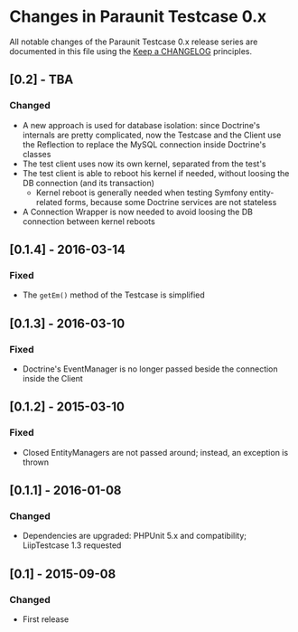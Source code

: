 # Changes in Paraunit Testcase 0.x

All notable changes of the Paraunit Testcase 0.x release series are documented in this file using the [Keep a CHANGELOG](http://keepachangelog.com/) principles.

## [0.2] - TBA

### Changed

* A new approach is used for database isolation: since Doctrine's internals are pretty complicated, now the Testcase and
the Client use the Reflection to replace the MySQL connection inside Doctrine's classes
* The test client uses now its own kernel, separated from the test's
* The test client is able to reboot his kernel if needed, without loosing the DB connection (and its transaction)
   * Kernel reboot is generally needed when testing Symfony entity-related forms, because some Doctrine services are not stateless
* A Connection Wrapper is now needed to avoid loosing the DB connection between kernel reboots

## [0.1.4] - 2016-03-14

### Fixed

* The `getEm()` method of the Testcase is simplified

## [0.1.3] - 2016-03-10

### Fixed

* Doctrine's EventManager is no longer passed beside the connection inside the Client

## [0.1.2] - 2015-03-10

### Fixed

* Closed EntityManagers are not passed around; instead, an exception is thrown

## [0.1.1] - 2016-01-08

### Changed

*  Dependencies are upgraded: PHPUnit 5.x and compatibility; LiipTestcase 1.3 requested

## [0.1] - 2015-09-08

### Changed

* First release
